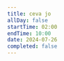 ```yaml
---
title: ceva jo
allDay: false
startTime: 02:00
endTime: 10:00
date: 2024-07-26
completed: false
---
```

